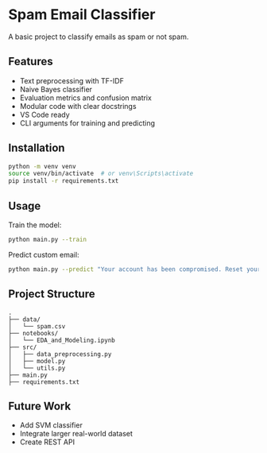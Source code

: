 # Spam Email Classifier

A basic project to classify emails as spam or not spam.

## Features
- Text preprocessing with TF-IDF
- Naive Bayes classifier
- Evaluation metrics and confusion matrix
- Modular code with clear docstrings
- VS Code ready
- CLI arguments for training and predicting

## Installation

```bash
python -m venv venv
source venv/bin/activate  # or venv\Scripts\activate
pip install -r requirements.txt
```

## Usage

Train the model:
```bash
python main.py --train
```

Predict custom email:
```bash
python main.py --predict "Your account has been compromised. Reset your password."
```

## Project Structure

```
.
├── data/
│   └── spam.csv
├── notebooks/
│   └── EDA_and_Modeling.ipynb
├── src/
│   ├── data_preprocessing.py
│   ├── model.py
│   └── utils.py
├── main.py
├── requirements.txt
```

## Future Work
- Add SVM classifier
- Integrate larger real-world dataset
- Create REST API
